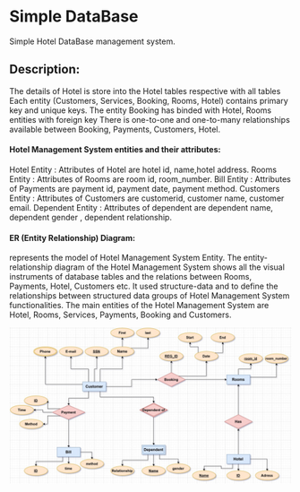 # Simple DataBase
Simple Hotel DataBase management system.

## Description:
The details of Hotel is store into the Hotel tables respective with all tables
Each entity (Customers, Services, Booking, Rooms, Hotel) contains primary key and unique keys. 
The entity Booking has binded with Hotel, Rooms entities with foreign key
There is one-to-one and one-to-many relationships available between Booking, Payments, Customers, Hotel.

#### Hotel Management System entities and their attributes:
Hotel Entity : Attributes of Hotel are hotel id, name,hotel address.
Rooms Entity : Attributes of Rooms are room id, room_number.
Bill Entity : Attributes of Payments are payment id, payment date, payment method.
Customers Entity : Attributes of Customers are customerid, customer name, customer email.
Dependent Entity : Attributes of dependent are  dependent name, dependent gender , dependent relationship.

#### ER (Entity Relationship) Diagram:
represents the model of Hotel Management System Entity. The entity-relationship diagram of the Hotel Management System shows all the visual instruments of database tables and the relations between Rooms, Payments, Hotel, Customers etc. It used structure-data and to define the relationships between structured data groups of Hotel Management System functionalities. The main entities of the Hotel Management System are Hotel, Rooms, Services, Payments, Booking and Customers.

<img src="SimpleHotelDiagram.jpg">


